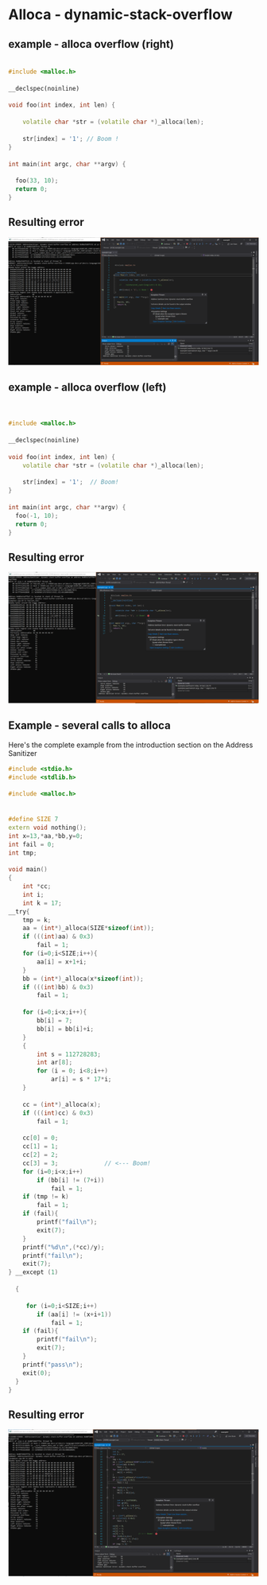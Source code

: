 # Alloca - dynamic-stack-overflow

## example - alloca overflow (right)
```cpp

#include <malloc.h>

__declspec(noinline)

void foo(int index, int len) {

    volatile char *str = (volatile char *)_alloca(len);
    
    str[index] = '1'; // Boom !
}

int main(int argc, char **argv) {

  foo(33, 10);
  return 0;
}
```

## Resulting error

![example1](SRC_CODE/dynamic-stack-buffer-overflow/example1.PNG)

## example - alloca overflow (left)

```cpp


#include <malloc.h>

__declspec(noinline)

void foo(int index, int len) {
    volatile char *str = (volatile char *)_alloca(len);

    str[index] = '1';  // Boom!
}

int main(int argc, char **argv) {
  foo(-1, 10);
  return 0;
}
```
## Resulting error

![example2](SRC_CODE/dynamic-stack-buffer-overflow/example2.PNG)

## Example - several calls to alloca

Here's the complete example from the introduction section on the Address Sanitizer

```cpp
#include <stdio.h>
#include <stdlib.h>

#include <malloc.h>


#define SIZE 7
extern void nothing();
int x=13,*aa,*bb,y=0;
int fail = 0;
int tmp;

void main()
{
	int *cc;
	int i;
	int k = 17;
__try{
	tmp = k;
	aa = (int*)_alloca(SIZE*sizeof(int));
	if (((int)aa) & 0x3)
		fail = 1;
	for (i=0;i<SIZE;i++){
		aa[i] = x+1+i;
	}
	bb = (int*)_alloca(x*sizeof(int));
	if (((int)bb) & 0x3)
		fail = 1;

	for (i=0;i<x;i++){
		bb[i] = 7;
		bb[i] = bb[i]+i;
	}
	{
		int s = 112728283;
		int ar[8];
		for (i = 0; i<8;i++)
			ar[i] = s * 17*i;
	}

	cc = (int*)_alloca(x);
	if (((int)cc) & 0x3)
		fail = 1;

	cc[0] = 0;
	cc[1] = 1;
	cc[2] = 2;
	cc[3] = 3;             // <--- Boom!
	for (i=0;i<x;i++)
		if (bb[i] != (7+i))
			fail = 1;
	if (tmp != k)
		fail = 1;
	if (fail){
		printf("fail\n");
		exit(7);
	}
	printf("%d\n",(*cc)/y);
	printf("fail\n");
	exit(7);
} __except (1)
            
  {
  	
	 for (i=0;i<SIZE;i++)
	 	if (aa[i] != (x+i+1))
			fail = 1;
	if (fail){
		printf("fail\n");
		exit(7);
	}
	printf("pass\n");
	exit(0);
  }	
}
```
## Resulting error

![example3](SRC_CODE/dynamic-stack-buffer-overflow/example3.PNG)
